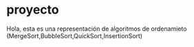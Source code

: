 # proyecto
Hola, esta es una representación de algoritmos de ordenamieto (MergeSort,BubbleSort,QuickSort,InsertionSort)
